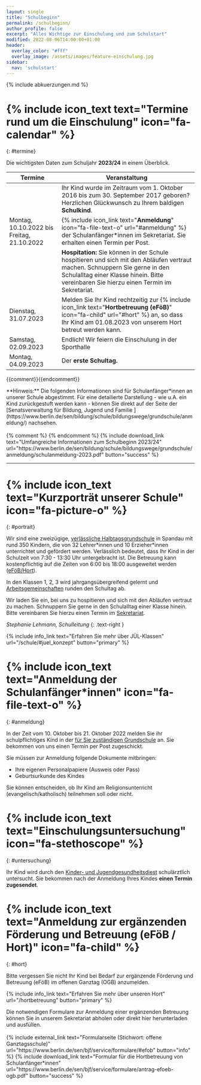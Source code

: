 ```yaml
---
layout: single
title: "Schulbeginn"
permalink: /schulbeginn/
author_profile: false
excerpt: "Alles Wichtige zur Einschulung und zum Schulstart"
modified: 2022-08-06T14:00:00+01:00
header:
  overlay_color: "#fff"
  overlay_image: /assets/images/feature-einschulung.jpg
sidebar:
  nav: 'schulstart'
---
```


{% include abkuerzungen.md %}

# {% include icon_text text="Termine rund um die Einschulung" icon="fa-calendar" %}
{: #termine}

<!-- {% include outdated.md %} -->

Die wichtigsten Daten zum Schuljahr **2023/24** in einem Überblick.

| Termine |  Veranstaltung |
|---|---|
| | Ihr Kind wurde im Zeitraum vom 1. Oktober 2016 bis zum 30. September 2017 geboren? Herzlichen Glückwunsch zu Ihrem baldigen **Schulkind**. |
| Montag, 10.10.2022 bis Freitag, 21.10.2022  | {% include icon_link text="<b>Anmeldung</b>" icon="fa-file-text-o" url="#anmeldung" %} der Schulanfänger*innen im Sekretariat. Sie erhalten einen Termin per Post. |
|  | **Hospitation:** Sie können in der Schule hospitieren und sich mit den Abläufen vertraut machen. Schnuppern Sie gerne in den Schulalltag einer Klasse hinein. Bitte vereinbaren Sie hierzu einen Termin im Sekretariat. |
| Dienstag, 31.07.2023 | Melden Sie Ihr Kind rechtzeitig zur {% include icon_link text="<b>Hortbetreuung (eFöB)</b>" icon="fa-child" url="#hort" %} an, so dass Ihr Kind am 01.08.2023 von unserem Hort betreut werden kann.  |
| Samstag, 02.09.2023 | Endlich! Wir feiern die Einschulung in der Sporthalle |
| Montag, 04.09.2023 | Der **erste Schultag.** |

{{comment}}<!--
**TODO**:
| Freitag, 23.06.2017 | **Sommerfest:** Wir laden Sie und Ihr Kind herzlich zu unserem Sommerfest ein! |
| Freitag, 07.07.2017 | **Vorführung Zirkus:** Erleben Sie die Kinder der Zirkus AG in Aktion! |
| Dienstag, 20.9.2016 19.30 Uhr  |  **Informationsveranstaltung** auf der Sie als Eltern sich ein Bild von unserer Schule machen können. |
| Donnerstag, 29.9.2016 10 Uhr bis 11 Uhr  | **Offene Türen in der Schule:** Kommen Sie mit Ihrem Kind und schauen Sie sich gemeinsam den Unterrichtsalltag an unserer Schule an! |
| Ende November 2016 bis Januar 2017 | **Beratungsgespräche** für Sie als Eltern der Schulanfänger: Sollte sich bei der Anmeldung zeigen, dass ein Kind bis zur Einschulung noch etwas Übung braucht, erhalten die Eltern hier professionelle Unterstützung. Bis zum ersten Schultag ist noch ein gutes halbes Jahr Zeit! |
| Februar/März 2017 | **Vorkurs:** Die Kinder kommen in Kleingruppen in die Schule und erleben spielerisch eine Schulstunde. |
| Freitag, 17.03.2017 | **Vorführung Trommelzauber:** Wir laden Sie und Ihr Kind herzlich zur Vorführung unserer Projektwoche ein! |
| Juni 2017 | **Kennlernnachmittag:** An diesem Nachmittag lernen die Kinder ihre neue Klasse kennen: Mitschüler und Mitschülerinnen, Lehrkraft und Klassenraum – dann ist alles nicht mehr so fremd! Die Eltern erhalten in dieser Zeit alle wichtigen Informationen zum Ablauf der Einschulung und der ersten Schultage. |
| Freitag, 13.04.2018 und Samstag, 14.04.2018| Brandwerder-Kinder machen Zirkus, kommen Sie zur Vorstellung! Erwachsene 7€ und Kinder 5€. |
{: .notice--warning}
-->{{endcomment}}

<p class="notice--info" markdown="1">
**Hinweis:**
Die folgenden Informationen sind für Schulanfänger*innen an unserer Schule
abgestimmt. Für eine detailierte Darstellung - wie u.A. ein Kind zurückgestuft
werden kann - können Sie direkt auf der Seite der [Senatsverwaltung für Bildung,
Jugend und Familie
](https://www.berlin.de/sen/bildung/schule/bildungswege/grundschule/anmeldung/)
nachsehen.<br/><br/>
{% comment %}
<!-- {% include download_link text="Info zur Anmeldung der Schulanfänger 2021/22" url="https://www.berlin.de/sen/bildung/schule/bildungswege/grundschule/plakat_schulanmeldung_fuer_2021.pdf" button="success" %} -->
{% endcomment %}
{% include download_link text="Umfangreiche Informationen zum Schulbeginn 2023/24" url="https://www.berlin.de/sen/bildung/schule/bildungswege/grundschule/anmeldung/schulanmeldung-2023.pdf" button="success" %}
</p>

---

# {% include icon_text text="Kurzporträt unserer Schule" icon="fa-picture-o" %}
{: #portrait}

<!-- {% include outdated.md %} -->

Wir sind eine zweizügige, [verlässliche Halbtagsgrundschule](/hortbetreuung/#vhg)
in Spandau mit rund 350 Kindern, die von 32
Lehrer\*innen und 10 Erzieher\*innen unterrichtet und gefördert werden.
Verlässlich bedeutet, dass Ihr Kind in der Schulzeit von 7:30 - 13:30 Uhr
untergebracht ist. Die Betreuung kann kostenpflichtig auf die Zeiten von 6:00
bis 18:00 ausgeweitet werden ([eFöB/Hort](/hortbetreuung/#hort)).

In den Klassen 1, 2, 3 wird jahrgangsübergreifend gelernt und
[Arbeitsgemeinschaften](/ags/) runden den Schultag ab.

<!-- Wir bieten schon ab der ersten Klasse in den Bereichen Sport, Musik und Kunst eine [Vielzahl an AGs](/ags/) an. -->

<!-- Die Kinder der
Jahrgangsstufen 4 - 6 haben im Rahmen der Sportbetonung vier statt drei Stunden
Sport. -->

<!-- Derzeit haben wir eine JabL-Klasse (1a) und drei JÜL-Klassen (A1, A2, A3). In
den JÜL-Klassen sind Erstklässler, Zweitklässler und Drittklässer gemischt, so
dass die älteren Kinder Ihrem Kind den Einstieg in den Ablauf der Schule
erleichtern. Diese Erfahrung geben dann Ihre Kinder später „ihren Erstis“  stolz
weiter. Am Ende der dritten Klassen werden dann die drei JÜL-Klassen in eine
vierte Klasse (4b) zusammengelegt. Auf der anderen Seite bieten JabL-Klassen
eine stabile Klassengemeinschaft über die gesamte Grundschulzeit. Sie können bei
der Anmeldung Ihre Präferenz der Unterrichtsform angeben. -->


Wir laden Sie ein, bei uns zu hospitieren und sich mit den Abläufen vertraut zu machen.
Schnuppern Sie gerne in den Schulalltag einer Klasse hinein. Bitte vereinbaren
Sie hierzu einen Termin im [Sekretariat](/kontakt/#sekretariat).

<!-- Derzeit befinden sich 318 Schüler auf unserer Schule, wobei wir 46% Schülerinnen
und 54% Schüler haben, die von 13 Erziehern und 24 Lehrkräften betreut werden
([Stand 16/17](https://www.berlin.de/sen/bildung/schule/berliner-schulen/schulverzeichnis/Schulportrait.aspx?IDSchulzweig=16764)). -->

*Stephanie Lehmann, Schulleitung*
{: .text-right }

{% include info_link text="Erfahren Sie mehr über JÜL-Klassen" url="/schule/#juel_konzept" button="primary" %}

# {% include icon_text text="Anmeldung der Schulanfänger*innen" icon="fa-file-text-o" %}
{: #anmeldung}

<!-- {% include outdated.md %} -->

In der Zeit vom 10. Oktober bis 21. Oktober 2022 melden Sie ihr
schulpflichtiges Kind in der [für Sie zuständigen
Grundschule](https://www.bildung.berlin.de/Umkreissuche/) an.
Sie bekommen von uns einen Termin per Post zugeschickt.

Sie müssen zur Anmeldung folgende Dokumente mitbringen:

* Ihre eigenen Personalpapiere (Ausweis oder Pass)
* Geburtsurkunde des Kindes

Sie können entscheiden, ob Ihr Kind am Religionsunterricht (evangelisch/katholisch)
teilnehmen soll oder nicht.

# {% include icon_text text="Einschulungsuntersuchung" icon="fa-stethoscope" %}
{: #untersuchung}

Ihr Kind wird durch den [Kinder- und
Jugendgesundheitsdiest](https://service.berlin.de/dienstleistung/324254/)
schulärztlich untersucht. Sie bekommen nach der Anmeldung Ihres Kindes  **einen
Termin zugesendet**.

# {% include icon_text text="Anmeldung zur ergänzenden Förderung und Betreuung (eFöB / Hort)" icon="fa-child" %}
{: #hort}

Bitte vergessen Sie nicht Ihr Kind bei Bedarf zur ergänzende Förderung und Betreuung (eFöB) im offenen Ganztag (OGB) anzumelden.

{% include info_link text="Erfahren Sie mehr über unseren Hort" url="/hortbetreuung" button="primary" %}

<p class="notice--info">
Die notwendigen Formulare zur Anmeldung einer ergänzenden Betreuung können Sie
in unserem Sekretariat abholen oder direkt hier herunterladen und ausfüllen.<br/><br/>
{% include external_link text="Formularseite (Stichwort: offene Ganztagsschule)" url="https://www.berlin.de/sen/bjf/service/formulare/#efob" button="info" %}
{% include download_link text="Formular für die Hortbetreuung von Schulanfänger*innen" url="https://www.berlin.de/sen/bjf/service/formulare/antrag-efoeb-ogb.pdf" button="success" %}
</p>

<!--
TODO:

SCHÜLERTICKET
Das Schülerticket für den Berliner
Nahverkehr ist für alle Schulkinder
kostenfrei. Abonnieren können Sie
die „fahrCard“ online unter:
← www.bvg.de/schuelerticket
 -->
